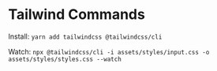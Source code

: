 Tailwind Commands
==========================

Install: `yarn add tailwindcss @tailwindcss/cli`

Watch: `npx @tailwindcss/cli -i assets/styles/input.css -o assets/styles/styles.css --watch`
